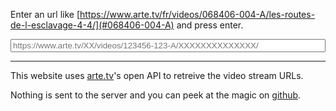 Enter an url like [https://www.arte.tv/fr/videos/068406-004-A/les-routes-de-l-esclavage-4-4/](#068406-004-A) and press enter.

<input type="text" name="url" id="urlInput" style="width: 100%;" placeholder="https://www.arte.tv/XX/videos/123456-123-A/XXXXXXXXXXXXXX/">
<div id="results"></div>

---

This website uses [arte.tv](https://www.arte.tv/)'s open API to retreive the video stream URLs.

Nothing is sent to the server and you can peek at the magic on [github](https://github.com/mat-tso/arte.tv/blob/master/FetchArteData.js).

<script src="FetchArteData.js"></script>
